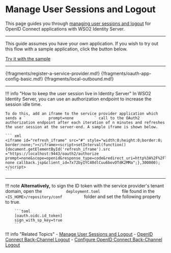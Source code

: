 # Manage User Sessions and Logout

This page guides you through [managing user sessions and logout]((../../../concepts/authentication/session-management)) for OpenID Connect applications with WSO2 Identity Server. 

---

This guide assumes you have your own application. If you wish to try out this flow with a sample application, click the button below. 

<a class="samplebtn_a" href="../../../quick-starts/oidc-session-management" rel="nofollow noopener">Try it with the sample</a>

----

{!fragments/register-a-service-provider.md!}
{!fragments/oauth-app-config-basic.md!}
{!fragments/local-outbound.md!}

----
!!! info "How to keep the user session live in Identity Server"
    In WSO2 Identity Server, you can use an authorization endpoint to
    increase the session idle time.

    To do this, add an iframe to the service provider application which
    sends a `          prompt=none         ` call to the OAuth2
    authorization endpoint after each iteration of n minutes and refreshes
    the user session at the server-end. A sample iframe is shown below.

    ``` xml
    <iframe id="refresh_iframe" src="#" style="width:0;height:0;border:0; border:none;"></iframe><script>setInterval(function(){document.getElementById('refresh_iframe').src
    ="https://localhost:9443/oauth2/authorize prompt=none&scope=openid&response_type=code&redirect_uri=http%3A%2F%2Flocalhost%3A8080%2Fplayground2%2Fprompt-none callback.jsp&client_id=7x72byIYC40dlCuu6bovOTdK2MMa";},300000);</script>
    ```
    
----
!!! note
        **Alternatively,** to sign the ID token with the service provider's
        tenant domain, open the `           deployment.toml          ` file
        found in the
        `           <IS_HOME>/repository/conf          ` folder and
        set the following property to true.
    
        ```toml
        [oauth.oidc.id_token]
        sign_with_sp_key=true
        ```
   
        
!!! info "Related Topics"
    - [Manage User Sessions and Logout](../../../quick-starts/oidc-session-management)
    - [OpenID Connect Back-Channel Logout](../../../guides/login/oidc-backchannel-logout)
    - [Configure OpenID Connect Back-Channel Logout](../../../quick-starts/oidc-backchannel-logout-sample)


